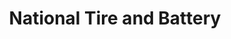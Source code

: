 ---
title: "National Tire and Battery"
url: /raleigh/national-tire-and-battery/
shop: car repair
---